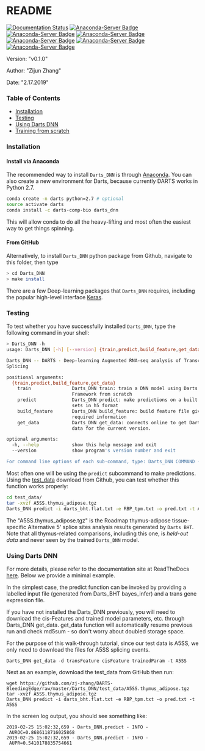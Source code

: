 # README

[![Documentation Status](https://readthedocs.org/projects/darts-dnn/badge/?version=latest)](https://darts-dnn.readthedocs.io/en/latest/?badge=latest)
[![Anaconda-Server Badge](https://anaconda.org/darts-comp-bio/darts_dnn/badges/version.svg)](https://anaconda.org/darts-comp-bio/darts_dnn)
[![Anaconda-Server Badge](https://anaconda.org/darts-comp-bio/darts_dnn/badges/installer/conda.svg)](https://conda.anaconda.org/darts-comp-bio)
[![Anaconda-Server Badge](https://anaconda.org/darts-comp-bio/darts_dnn/badges/latest_release_date.svg)](https://anaconda.org/darts-comp-bio/darts_dnn)
[![Anaconda-Server Badge](https://anaconda.org/darts-comp-bio/darts_dnn/badges/platforms.svg)](https://anaconda.org/darts-comp-bio/darts_dnn)
[![Anaconda-Server Badge](https://anaconda.org/darts-comp-bio/darts_dnn/badges/downloads.svg)](https://anaconda.org/darts-comp-bio/darts_dnn)
[![Anaconda-Server Badge](https://anaconda.org/darts-comp-bio/darts_dnn/badges/license.svg)](https://anaconda.org/darts-comp-bio/darts_dnn)

Version: "v0.1.0"

Author: "Zijun Zhang"

Date: "2.17.2019"

### Table of Contents
- [Installation](#installation)
- [Testing](#testing)
- [Using Darts DNN](#using-darts-dnn)
- [Training from scratch](#training-from-scratch)

### Installation

#### Install via Anaconda
The recommended way to install `Darts_DNN` is through [Anaconda](https://anaconda.org/darts-comp-bio).
You can also create a new environment for Darts, because currently DARTS works in Python 2.7.

```bash
conda create -n darts python=2.7 # optional
source activate darts
conda install -c darts-comp-bio darts_dnn
```

This will allow conda to do all the heavy-lifting and most often the easiest way to get things spinning.


#### From GitHub
Alternatively, to install `Darts_DNN` python package from Github, navigate to this folder, then type
```sh
> cd Darts_DNN
> make install
```

There are a few Deep-learning packages that `Darts_DNN` requires, including
the popular high-level interface [Keras](#). 


### Testing

To test whether you have successfully installed `Darts_DNN`, type the following command in your shell:

```sh
> Darts_DNN -h
usage: Darts_DNN [-h] [--version] {train,predict,build_feature,get_data} ...

Darts_DNN -- DARTS - Deep-learning Augmented RNA-seq analysis of Transcript
Splicing

positional arguments:
  {train,predict,build_feature,get_data}
    train               Darts_DNN train: train a DNN model using Darts
                        Framework from scratch
    predict             Darts_DNN predict: make predictions on a built feature
                        sets in h5 format
    build_feature       Darts_DNN build_feature: build feature file given
                        required information
    get_data            Darts_DNN get_data: connects online to get Darts_DNN
                        data for the current version.

optional arguments:
  -h, --help            show this help message and exit
  --version             show program's version number and exit

For command line options of each sub-command, type: Darts_DNN COMMAND -h
```

Most often one will be using the ``predict`` subcommand to make predictions. Using the [test_data](#) download from Github, you can test whether this function works properly:

```bash
cd test_data/
tar -xvzf A5SS.thymus_adipose.tgz
Darts_DNN predict -i darts_bht.flat.txt -e RBP_tpm.txt -o pred.txt -t A5SS
```

The "A5SS.thymus_adipose.tgz" is the Roadmap thymus-adipose tissue-specific Alternative 5' splice sites analysis results generated by ``Darts BHT``. Note that all thymus-related comparisons, including this one, is *held-out data* and never seen by the trained ``Darts_DNN`` model.


### Using Darts DNN

For more details, please refer to the documentation site at ReadTheDocs [here](https://darts-dnn.readthedocs.io/en/latest/). Below we provide a 
minimal example.

In the simplest case, the predict function can be invoked by providing a labelled input file (generated from Darts_BHT bayes_infer) and a trans gene expression file.

If you have not installed the Darts_DNN previously, you will need to download the cis-Features and trained model parameters, etc. through Darts_DNN get_data. get_data function will automatically resume previous run and check md5sum - so don't worry about doubled storage space.

For the purpose of this walk-through tutorial, since our test data is A5SS, we only need to download the files for A5SS splicing events.

```shell script
Darts_DNN get_data -d transFeature cisFeature trainedParam -t A5SS
```

Next as an example, download the test_data from GitHub then run:
```shell script
wget https://github.com/zj-zhang/DARTS-BleedingEdge/raw/master/Darts_DNN/test_data/A5SS.thymus_adipose.tgz
tar -xvzf A5SS.thymus_adipose.tgz
Darts_DNN predict -i darts_bht.flat.txt -e RBP_tpm.txt -o pred.txt -t A5SS
```

In the screen log output, you should see something like:
```shell script
2019-02-25 15:02:32,659 - Darts_DNN.predict - INFO -
 AUROC=0.8686118716025868
2019-02-25 15:02:32,659 - Darts_DNN.predict - INFO -
 AUPR=0.5410178835754661
```
